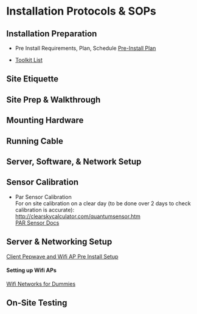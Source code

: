 # Installation Protocols & SOPs

## Installation Preparation

+ Pre Install Requirements, Plan, Schedule [Pre-Install Plan](https://docs.google.com/document/d/1UebsBaIHtujHfzwdmTQ7mNmHELqX4_F1leLSF7mdY14/edit?usp=sharing)


+ [Toolkit List](https://docs.google.com/a/grownetics.co/spreadsheets/d/1OGP-fR6MidUtX9dRCLoJhFuMg9qgNb7YXse_Fs-l_mg/edit?usp=sharing) 


## Site Etiquette

## Site Prep & Walkthrough

## Mounting Hardware

## Running Cable

## Server, Software, & Network Setup

## Sensor Calibration

+ Par Sensor Calibration  
   For on site calibration on a clear day (to be done over 2 days to check calibration is accurate):    http://clearskycalculator.com/quantumsensor.htm  
    [PAR Sensor Docs](https://drive.google.com/drive/folders/0B7G5Gc0AHKKySi03ckVLa3NvUms?usp=sharing)

## Server & Networking Setup

[Client Pepwave and Wifi AP Pre Install Setup](https://docs.google.com/a/grownetics.co/document/d/1PDSB-2QtrRZGSZZy1ioORFoGSeu6APVxaUDUdfm5zEk/edit?usp=sharing)

#### Setting up Wifi APs  
[Wifi Networks for Dummies](http://www.dummies.com/programming/networking/cisco/wireless-network-routing-with-multiple-access-points-aps/)

## On-Site Testing

